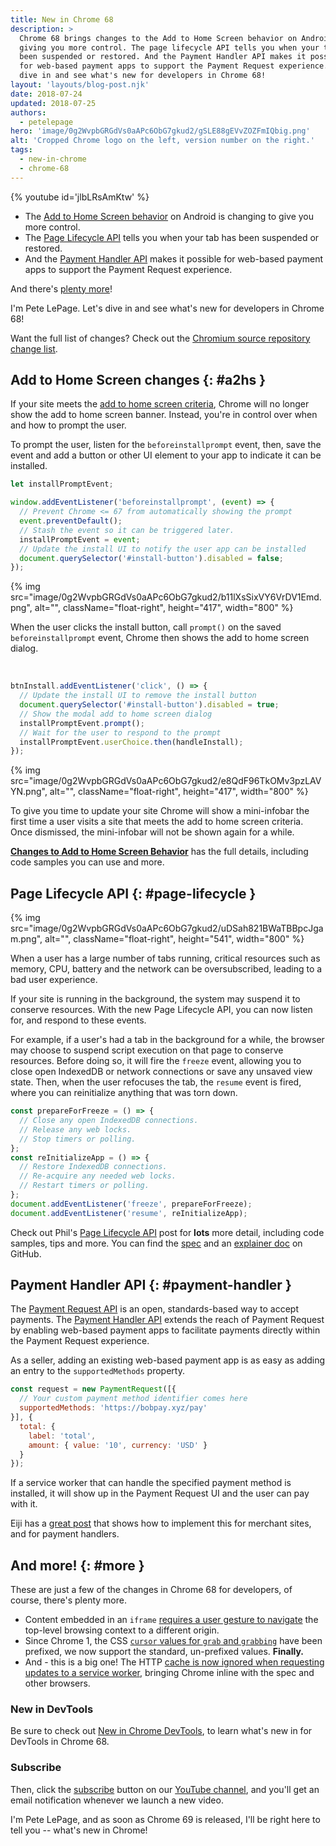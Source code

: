 ```yaml
---
title: New in Chrome 68
description: >
  Chrome 68 brings changes to the Add to Home Screen behavior on Android,
  giving you more control. The page lifecycle API tells you when your tab has
  been suspended or restored. And the Payment Handler API makes it possible
  for web-based payment apps to support the Payment Request experience. Let's
  dive in and see what's new for developers in Chrome 68!
layout: 'layouts/blog-post.njk'
date: 2018-07-24
updated: 2018-07-25
authors:
  - petelepage
hero: 'image/0g2WvpbGRGdVs0aAPc6ObG7gkud2/gSLE88gEVvZOZFmIQbig.png'
alt: 'Cropped Chrome logo on the left, version number on the right.'
tags:
  - new-in-chrome
  - chrome-68
---
```


{% youtube id='jlbLRsAmKtw' %}

* The [Add to Home Screen behavior](#a2hs) on Android is changing to give
  you more control.
* The [Page Lifecycle API](#page-lifecycle) tells you when your tab has been
  suspended or restored.
* And the [Payment Handler API](#payment-handler) makes it possible for
  web-based payment apps to support the Payment Request experience.

And there's [plenty more](#more)!

I'm Pete LePage. Let's dive in and see what's new for developers in Chrome 68!

Want the full list of changes? Check out the
[Chromium source repository change list](https://chromium.googlesource.com/chromium/src/+log/67.0.3396.62..68.0.3440.70).

## Add to Home Screen changes {: #a2hs }

If your site meets the
[add to home screen criteria](https://developers.google.com/web/fundamentals/app-install-banners/#criteria),
Chrome will no longer show the add to home screen banner. Instead, you're in
control over when and how to prompt the user.

To prompt the user, listen for the `beforeinstallprompt` event, then, save
the event and add a button or other UI element to your app to indicate it can
be installed.

```javascript
let installPromptEvent;

window.addEventListener('beforeinstallprompt', (event) => {
  // Prevent Chrome <= 67 from automatically showing the prompt
  event.preventDefault();
  // Stash the event so it can be triggered later.
  installPromptEvent = event;
  // Update the install UI to notify the user app can be installed
  document.querySelector('#install-button').disabled = false;
});
```

{% img src="image/0g2WvpbGRGdVs0aAPc6ObG7gkud2/b11lXsSixVY6VrDV1Emd.png", alt="", className="float-right", height="417", width="800" %}

When the user clicks the install button, call `prompt()` on the saved
`beforeinstallprompt` event, Chrome then shows the add to home screen dialog.

<br style="clear: both;">

```javascript
btnInstall.addEventListener('click', () => {
  // Update the install UI to remove the install button
  document.querySelector('#install-button').disabled = true;
  // Show the modal add to home screen dialog
  installPromptEvent.prompt();
  // Wait for the user to respond to the prompt
  installPromptEvent.userChoice.then(handleInstall);
});
```

{% img src="image/0g2WvpbGRGdVs0aAPc6ObG7gkud2/e8QdF96TkOMv3pzLAVYN.png", alt="", className="float-right", height="417", width="800" %}

To give you time to update your site Chrome will show a mini-infobar the first
time a user visits a site that meets the add to home screen criteria. Once
dismissed, the mini-infobar will not be shown again for a while.

[**Changes to Add to Home Screen Behavior**](https://developers.google.com/web/updates/2018/06/a2hs-updates)
has the full details, including code samples you can use and more.

## Page Lifecycle API {: #page-lifecycle }

{% img src="image/0g2WvpbGRGdVs0aAPc6ObG7gkud2/uDSah821BWaTBBpcJgam.png", alt="", className="float-right", height="541", width="800" %}

When a user has a large number of tabs running, critical resources such as
memory, CPU, battery and the network can be oversubscribed, leading to a
bad user experience.

If your site is running in the background, the system may suspend it to
conserve resources. With the new Page Lifecycle API, you can now listen for,
and respond to these events.

For example, if a user's had a tab in the background for a while, the browser
may choose to suspend script execution on that page to conserve resources.
Before doing so, it will fire the `freeze` event, allowing you to close open
IndexedDB or network connections or save any unsaved view state. Then, when
the user refocuses the tab, the `resume` event is fired, where you can
reinitialize anything that was torn down.

```javascript
const prepareForFreeze = () => {
  // Close any open IndexedDB connections.
  // Release any web locks.
  // Stop timers or polling.
};
const reInitializeApp = () => {
  // Restore IndexedDB connections.
  // Re-acquire any needed web locks.
  // Restart timers or polling.
};
document.addEventListener('freeze', prepareForFreeze);
document.addEventListener('resume', reInitializeApp);
```

Check out Phil's [Page Lifecycle API](https://developers.google.com/web/updates/2018/07/page-lifecycle-api)
post for **lots** more detail, including code samples, tips and more.
You can find the [spec](https://wicg.github.io/page-lifecycle/spec.html) and an
[explainer doc](https://github.com/WICG/page-lifecycle) on GitHub.

## Payment Handler API {: #payment-handler }

The [Payment Request API](https://www.w3.org/TR/payment-request/) is an open,
standards-based way to accept payments. The
[Payment Handler API](https://www.w3.org/TR/payment-handler/) extends the
reach of Payment Request by enabling web-based payment apps to facilitate
payments directly within the Payment Request experience.

As a seller, adding an existing web-based payment app is as easy as adding an
entry to the `supportedMethods` property.

```javascript
const request = new PaymentRequest([{
  // Your custom payment method identifier comes here
  supportedMethods: 'https://bobpay.xyz/pay'
}], {
  total: {
    label: 'total',
    amount: { value: '10', currency: 'USD' }
  }
});
```

If a service worker that can handle the specified payment method is installed,
it will show up in the Payment Request UI and the user can pay with it.

Eiji has a [great post](https://developers.google.com/web/updates/2018/06/payment-handler-api) that shows
how to implement this for merchant sites, and for payment handlers.

## And more! {: #more }

These are just a few of the changes in Chrome 68 for developers, of course,
there's plenty more.

* Content embedded in an `iframe`
  [requires a user gesture to navigate](https://www.chromestatus.com/feature/5629582019395584)
  the top-level browsing context to a different origin.
* Since Chrome 1, the CSS
  [`cursor` values for `grab` and `grabbing`](https://www.chromestatus.com/feature/5575087101050880)
  have been  prefixed, we now support the standard, un-prefixed values.
  **Finally.**
* And - this is a big one! The HTTP [cache is now ignored when requesting
  updates to a service worker](https://developers.google.com/web/updates/2018/06/fresher-sw), bringing
  Chrome inline with the spec and other browsers.

### New in DevTools

Be sure to check out [New in Chrome DevTools](https://developers.google.com/web/updates/2018/05/devtools), to
learn what's new in for DevTools in Chrome 68.

### Subscribe

Then, click the [subscribe](https://goo.gl/6FP1a5) button on our
[YouTube channel](https://www.youtube.com/user/ChromeDevelopers/), and
you'll get an email notification whenever we launch a new video.

I'm Pete LePage, and as soon as Chrome 69 is released, I'll be right
here to tell you -- what's new in Chrome!
